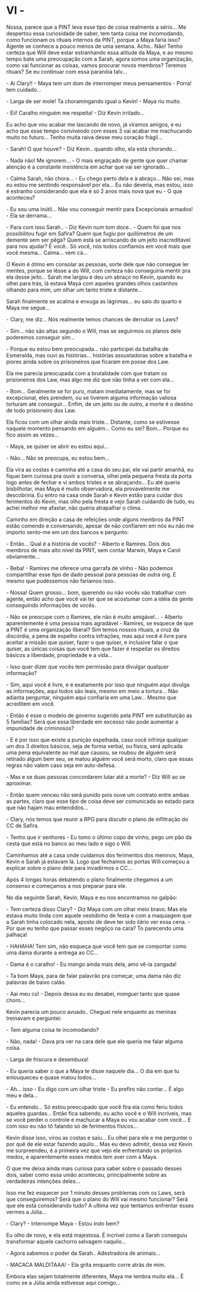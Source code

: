 # VI - 

Nossa, parece que a PINT leva esse tipo de coisa realmente a sério... Me despertou essa curiosidade de saber, tem tanta coisa me incomodando, como funcionam os rituais internos da PINT, porque a Maya faria isso? Agente se conhece a pouco menos de uma semana. Acho.. Não! Tenho certeza que Will deve estar estranhando essa atitude da Maya, e ao mesmo tempo bate uma preocupação com a Sarah, agora somos uma organização, como vai funcionar as coisas, vamos procurar novos membros? Teremos rituais? Se eu continuar com essa paranóia talv...

\- Ai Clary!! \- Maya tem um dom de interromper meus pensamentos \- Porra! tem cuidado...

\- Larga de ser mole! Ta choramingando igual o Kevin! \- Maya riu muito.

\- Eii! Caralho ninguém me respeita! \- Diz Kevin irritado...

Eu acho que vou acabar me lascando de novo, já viramos amigos, e eu acho que esse tempo convivendo com esses 3 vai acabar me machucando muito no futuro... Tenho muita raiva desse meu coração frágil...

\- Sarah! O que houve? \- Diz Kevin.. quando olho, ela está chorando...

\- Nada não! Me ignorem... \- O mais engraçado de gente que quer chamar atenção é a constante insistência em achar que vai ser ignorado...

\- Calma Sarah, não chora... \- Eu chego perto dela e à abraço... Não sei, mas eu estou me sentindo responsável por ela... Eu não deveria, mas estou, isso é estranho considerando que ela é só 2 anos mais nova que eu \- O que aconteceu?

\- Eu sou uma inútil... Não vou conseguir mentir para Excepcionais armados! \- Ela se derrama... 

\- Para com isso Sarah.. \- Diz Kevin num tom doce.. \- Quem foi que nos possibilitou fugir em Safira? Quem que fugiu por quilômetros de um demente sem ser pêga? Quem está se arriscando de um jeito inacreditável para nos ajudar? É você.. Só você, nós todos confiamos em você mais que você mesma... Calma... vem cá...

O Kevin é ótimo em consolar as pessoas, sorte dele que não consegue ler mentes, porque se lêsse a do Will, com certeza não conseguiria mentir pra ela desse jeito... Sarah me largou e deu um abraço no Kevin, quando eu olhei para trás, lá estava Maya com aqueles grandes olhos castanhos olhando para mim, um olhar um tanto triste e distante...

Sarah finalmente se acalma e enxuga as lágrimas... eu saio do quarto e Maya me segue...

\- Clary, me diz... Nós realmente temos chances de derrubar os Laws?

\- Sim... não são altas segundo o Will, mas se seguirmos os planos dele poderemos conseguir sim...

\- Porque eu estou bem preocupada... não participei da batalha de Esmeralda, mas ouvi as histórias... histórias assustadoras sobre a batalha e piores ainda sobre os prisioneiros que ficaram em posse dos Law.

Ela me parecia preocupada com a brutalidade com que tratam os prisioneiros dos Law, mas algo me diz que não tinha a ver com ela...

\- Bom... Geralmente se for puro, matam imediatamente, mas se for excepcional, eles prendem, ou se tiverem alguma informação valiosa torturam até conseguir... Enfim, de um jeito ou de outro, a morte é o destino de todo prisioneiro dos Law.

Ela ficou com um olhar ainda mais triste... Distante, como se estivesse naquele momento pensando em alguém... Como eu sei? Bom... Porque eu fico assim as vezes...

\- Maya, se quiser se abrir eu estou aqui...

\- Não... Não se preocupa, eu estou bem...

Ela vira as costas e caminha até a casa do seu pai, ele vai partir amanhã, eu fiquei bem curiosa pra ouvir a conversa, olhei pela pequena fresta da porta logo antes de fechar e vi ambos tristes e se abraçando... Eu até queria bisbilhotar, mas Maya é muito observadora, ela provavelmente me descobriria. Eu entro na casa onde Sarah e Kevin estão para cuidar dos ferimentos do Kevin, mas olho pela fresta e vejo Sarah cuidando de tudo, eu achei melhor me afastar, não queria atrapalhar o clima.

Caminho em direção a casa de refeições onde alguns membros da PINT estão comendo e conversando, apesar de não confiarem em nós eu não me importo sento-me em um dos bancos e pergunto:

\- Então... Qual é a história de vocês? \- Alberto e Ramires. Dois dos membros de mais alto nível da PINT, sem contar Marwin, Maya e Carol obviamente...

\- Beba! \- Ramires me oferece uma garrafa de vinho \- Não podemos compartilhar esse tipo de dado pessoal para pessoas de outra org. E mesmo que pudéssemos não faríamos isso..

\- Nossa! Quem grosso... bom, querendo ou não vocês vão trabalhar com agente, então acho que você vai ter que se acostumar com a idéia da gente conseguindo informações de vocês.

\- Não se preocupe com o Ramires, ele não é muito amigável... \- Alberto aparentemente é uma pessoa mais agradável \- Ramires, se esquece de que a PINT é uma organização liberal? Sim temos nossos rituais, a cruz da discórdia, a pena de espelho contra infrações, mas aqui você é livre para aceitar a missão que quiser, fazer o que quiser, e inclusive falar o que quiser, as únicas coisas que você tem que fazer é respeitar os direitos básicos a liberdade, propriedade e a vida...

\- Isso quer dizer que vocês tem permissão para divulgar qualquer informação?

\- Sim, aqui você é livre, e é exatamente por isso que ninguém aqui divulga as informações, aqui todos são leais, mesmo em meio a tortura... Não adianta perguntar, ninguém aqui confiaria em uma Law... Mesmo que acreditem em você.

\- Então é esse o modelo de governo sugerido pela PINT em substituição as 5 famílias? Será que essa liberdade em excesso não pode aumentar a impunidade de criminosos?

\- E é por isso que existe a punição espelhada, caso você infrinja qualquer um dos 3 direitos básicos, seja de forma verbal, ou física, será aplicada uma pena equivalente ao mal que causou, se roubou de alguém será retirado algum bem seu, se matou alguém você será morto, claro que essas regras não valem caso seja em auto-defesa.

\- Mas e se duas pessoas concordarem lutar até a morte? \- Diz Will ao se aproximar.

\- Então quem venceu não será punido pois ouve um contrato entre ambas as partes, claro que esse tipo de coisa deve ser comunicada ao estado para que não hajam mau entendidos...

\- Clary, nós temos que reunir a RPG para discutir o plano de infiltração do CC de Safira.

\- Tenho que ir senhores \- Eu tomo o último copo de vinho, pego um pão da cesta que está no banco ao meu lado e sigo o Will.

Caminhamos até a casa onde cuidamos dos ferimentos dos meninos, Maya, Kevin e Sarah já estavam lá. Logo que fechamos as portas Will começou a explicar sobre o plano dele para invadirmos o CC...

Após 4 longas horas debatendo o plano finalmente chegamos a um consenso e começamos a nos preparar para ele.

No dia seguinte Sarah, Kevin, Maya e eu nos encontramos no galpão:

\- Tem certeza disso Clary? \- Diz Maya com um olhar meio bravo. Mas ela estava muito linda com aquele vestidinho de festa e com a maquiagem que a Sarah tinha colocado nela, aposto de deve ter sido ilário ver essa cena. \- Por que eu tenho que passar esses negóço na cara? To parecendo uma palhaça!

\- HAHAHA! Tem sim, não esqueça que você tem que se comportar como uma dama durante a entrega ao CC...

\- Dama é o caralho! \- Eu _mango_ ainda mais dela, amo vê-la zangada!

\- Ta bom Maya, para de falar palavrão pra começar, uma dama não diz palavras de baixo calão.

\- Aai meu cú! \- Depois dessa eu eu desabei, _manguei_ tanto que quase choro...

Kevin parecia um pouco avuado.. Cheguei nele enquanto as meninas treinavam e perguntei:

\- Tem alguma coisa te incomodando?

\- Não, nada! \- Dava pra ver na cara dele que ele queria me falar alguma coisa.

\- Larga de friscura e desembuxa!

\- Eu queria saber o que a Maya te disse naquele dia... O dia em que tu enlouqueceu e quase matou todos...

\- Ah... isso \- Eu digo com um olhar triste \- Eu prefiro não contar... É algo meu e dela...

\- Eu entendo... Só estou preocupado que você fira ela como feriu todos aqueles guardas... Então fica sabendo, eu acho você e o Will incríveis, mas se você perder o controle e machucar a Maya eu vou acabar com você... E com isso eu não tô falando só de ferimentos físicos...

Kevin disse isso, virou as costas e saiu... Eu olhei para ele e me perguntei o por quê de ele estar fazendo aquilo... Mas eu devo admitir, dessa vez Kevin me surpreendeu, é a primeira vez que vejo ele enfrentando os próprios medos, e aparentemente esses medos tem aver com a Maya.

O que me deixa ainda mais curiosa para saber sobre o passado desses dois, saber como essa união aconteceu, principalmente sobre as verdadeiras intenções deles...

Isso me fez esquecer por 1 minuto desses problemas com os Laws, será que conseguiremos? Será que o plano do Will vai mesmo funcionar? Será que ele está considerando tudo? A ultima vez que tentamos enfrentar esses vermes a Júlia...

\- Clary? \- Interrompe Maya \- Estou indo bem?

Eu olho de novo, e ela está majestosa. É incrível como a Sarah conseguiu transformar aquele cachorro selvagem naquilo...

\- Agora sabemos o poder da Sarah.. Adestradora de animais...

\- MACACA MALDITAAA! \- Ela grita enquanto corre atrás de mim.

Embora elas sejam totalmente diferentes, Maya me lembra muito ela... É como se a Júlia ainda estivesse aqui comigo...

# 